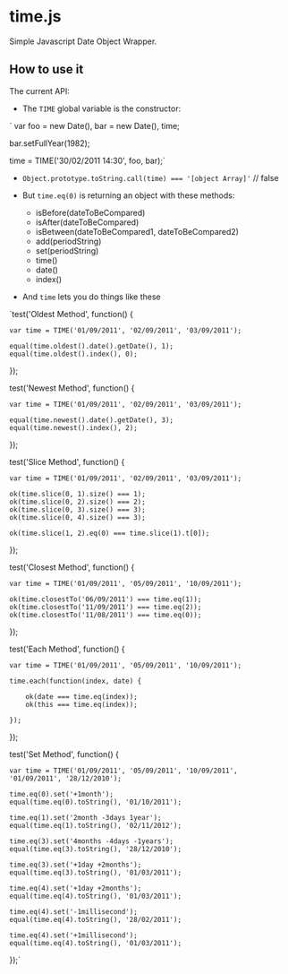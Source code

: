 time.js
========

Simple Javascript Date Object Wrapper. 

How to use it
-------------

The current API:

* The `TIME` global variable is the constructor:
 
`  var foo = new Date(), 
   bar = new Date(), 
   time;

   bar.setFullYear(1982); 
   
   time = TIME('30/02/2011 14:30', foo, bar);`
   
* `Object.prototype.toString.call(time) === '[object Array]'` // false

* But `time.eq(0)` is returning an object with these methods:
    
    - isBefore(dateToBeCompared)
    - isAfter(dateToBeCompared)
    - isBetween(dateToBeCompared1, dateToBeCompared2)
    - add(periodString)
    - set(periodString) 
    - time()
    - date()
    - index()

* And `time` lets you do things like these

`test('Oldest Method', function() { 
    
    var time = TIME('01/09/2011', '02/09/2011', '03/09/2011');
    
    equal(time.oldest().date().getDate(), 1);                 
    equal(time.oldest().index(), 0);   
    
});

test('Newest Method', function() { 
    
    var time = TIME('01/09/2011', '02/09/2011', '03/09/2011');
    
    equal(time.newest().date().getDate(), 3);                 
    equal(time.newest().index(), 2);   
    
});

test('Slice Method', function() { 
    
    var time = TIME('01/09/2011', '02/09/2011', '03/09/2011');
    
    ok(time.slice(0, 1).size() === 1);
    ok(time.slice(0, 2).size() === 2);
    ok(time.slice(0, 3).size() === 3);
    ok(time.slice(0, 4).size() === 3);
    
    ok(time.slice(1, 2).eq(0) === time.slice(1).t[0]); 
    
});

test('Closest Method', function() { 
    
    var time = TIME('01/09/2011', '05/09/2011', '10/09/2011');
    
    ok(time.closestTo('06/09/2011') === time.eq(1));
    ok(time.closestTo('11/09/2011') === time.eq(2));
    ok(time.closestTo('11/08/2011') === time.eq(0));
    
});

test('Each Method', function() { 
    
    var time = TIME('01/09/2011', '05/09/2011', '10/09/2011');
    
    time.each(function(index, date) {
        
        ok(date === time.eq(index));
        ok(this === time.eq(index));
        
    });
    
});

test('Set Method', function() { 
    
    var time = TIME('01/09/2011', '05/09/2011', '10/09/2011', '01/09/2011', '28/12/2010');
    
    time.eq(0).set('+1month');
    equal(time.eq(0).toString(), '01/10/2011');
    
    time.eq(1).set('2month -3days 1year');
    equal(time.eq(1).toString(), '02/11/2012');
    
    time.eq(3).set('4months -4days -1years');
    equal(time.eq(3).toString(), '28/12/2010');
    
    time.eq(3).set('+1day +2months');
    equal(time.eq(3).toString(), '01/03/2011');
    
    time.eq(4).set('+1day +2months');
    equal(time.eq(4).toString(), '01/03/2011');
    
    time.eq(4).set('-1millisecond');
    equal(time.eq(4).toString(), '28/02/2011');
    
    time.eq(4).set('+1millisecond');
    equal(time.eq(4).toString(), '01/03/2011');
    
});`
